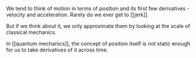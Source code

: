 We tend to think of motion in terms of position and its first few derivatives - velocity and acceleration. Rarely do we ever get to [[jerk]].

But if we think about it, we only approximate them by looking at the scale of classical mechanics.

In [[quantum mechanics]], the concept of position itself is not static enough for us to take derivatives of it across time.